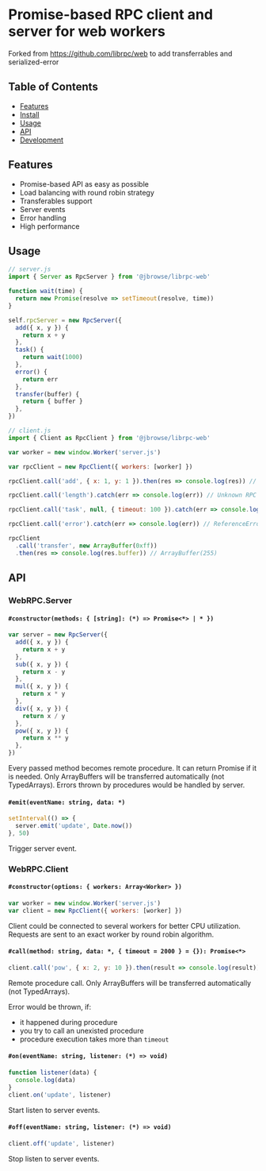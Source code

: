 # Promise-based RPC client and server for web workers

Forked from https://github.com/librpc/web to add transferrables and serialized-error

## Table of Contents

- [Features](#features)
- [Install](#install)
- [Usage](#usage)
- [API](#api)
- [Development](#development)

## Features

- Promise-based API as easy as possible
- Load balancing with round robin strategy
- Transferables support
- Server events
- Error handling
- High performance

## Usage

```js
// server.js
import { Server as RpcServer } from '@jbrowse/librpc-web'

function wait(time) {
  return new Promise(resolve => setTimeout(resolve, time))
}

self.rpcServer = new RpcServer({
  add({ x, y }) {
    return x + y
  },
  task() {
    return wait(1000)
  },
  error() {
    return err
  },
  transfer(buffer) {
    return { buffer }
  },
})
```

```js
// client.js
import { Client as RpcClient } from '@jbrowse/librpc-web'

var worker = new window.Worker('server.js')

var rpcClient = new RpcClient({ workers: [worker] })

rpcClient.call('add', { x: 1, y: 1 }).then(res => console.log(res)) // 2

rpcClient.call('length').catch(err => console.log(err)) // Unknown RPC method "length"

rpcClient.call('task', null, { timeout: 100 }).catch(err => console.log(err)) // Timeout exceeded for RPC method "task"

rpcClient.call('error').catch(err => console.log(err)) // ReferenceError: err is not defined

rpcClient
  .call('transfer', new ArrayBuffer(0xff))
  .then(res => console.log(res.buffer)) // ArrayBuffer(255)
```

## API

### WebRPC.Server

#### `#constructor(methods: { [string]: (*) => Promise<*> | * })`

```js
var server = new RpcServer({
  add({ x, y }) {
    return x + y
  },
  sub({ x, y }) {
    return x - y
  },
  mul({ x, y }) {
    return x * y
  },
  div({ x, y }) {
    return x / y
  },
  pow({ x, y }) {
    return x ** y
  },
})
```

Every passed method becomes remote procedure. It can return Promise if it is needed. Only ArrayBuffers will be transferred automatically (not TypedArrays). Errors thrown by procedures would be handled by server.

#### `#emit(eventName: string, data: *)`

```js
setInterval(() => {
  server.emit('update', Date.now())
}, 50)
```

Trigger server event.

### WebRPC.Client

#### `#constructor(options: { workers: Array<Worker> })`

```js
var worker = new window.Worker('server.js')
var client = new RpcClient({ workers: [worker] })
```

Client could be connected to several workers for better CPU utilization. Requests are sent to an exact worker by round robin algorithm.

#### `#call(method: string, data: *, { timeout = 2000 } = {}): Promise<*>`

```js
client.call('pow', { x: 2, y: 10 }).then(result => console.log(result))
```

Remote procedure call. Only ArrayBuffers will be transferred automatically (not TypedArrays).

Error would be thrown, if:

- it happened during procedure
- you try to call an unexisted procedure
- procedure execution takes more than `timeout`

#### `#on(eventName: string, listener: (*) => void)`

```js
function listener(data) {
  console.log(data)
}
client.on('update', listener)
```

Start listen to server events.

#### `#off(eventName: string, listener: (*) => void)`

```js
client.off('update', listener)
```

Stop listen to server events.
